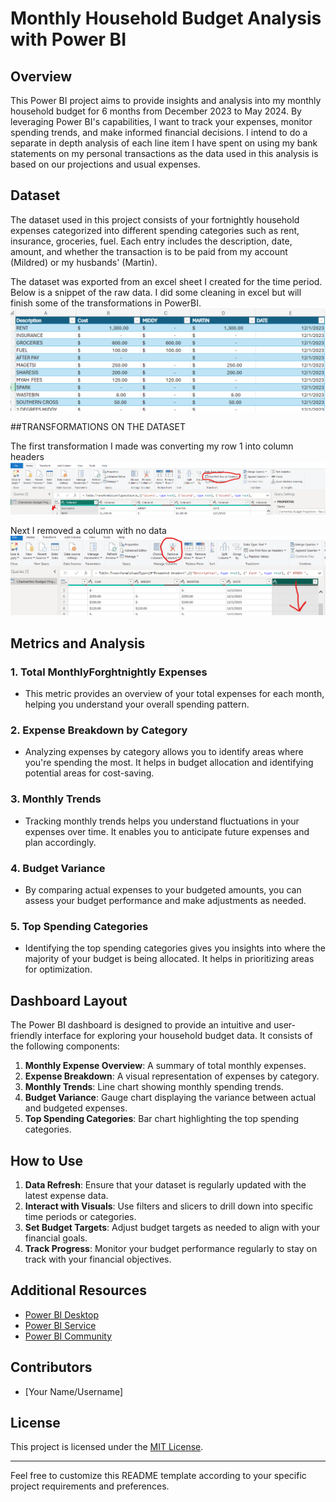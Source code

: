 # Monthly Household Budget Analysis with Power BI

## Overview
This Power BI project aims to provide insights and analysis into my monthly household budget for 6 months from December 2023 to May 2024.  By leveraging Power BI's capabilities, I want to track your expenses, monitor spending trends, and make informed financial decisions. I intend to do a separate in depth analysis of each line item I have spent on using my bank statements on my personal transactions as the data used in this analysis is based on our projections and usual expenses.

## Dataset
The dataset used in this project consists of your fortnightly household expenses categorized into different spending categories such as rent, insurance, groceries, fuel. Each entry includes the description, date, amount, and whether the transaction is to be paid from my account (Mildred) or my husbands' (Martin). 

The dataset was exported from an excel sheet I created for the time period. Below is a snippet of the raw data. I did some cleaning in excel but will finish some of the transformations in PowerBI.
![alt text](image.png)

##TRANSFORMATIONS ON THE DATASET

The first transformation I made was converting my row 1 into column headers
![alt text](image-1.png)

Next I removed a column with no data
![alt text](image-2.png)



## Metrics and Analysis
### 1. Total MonthlyForghtnightly Expenses
- This metric provides an overview of your total expenses for each month, helping you understand your overall spending pattern.

### 2. Expense Breakdown by Category
- Analyzing expenses by category allows you to identify areas where you're spending the most. It helps in budget allocation and identifying potential areas for cost-saving.

### 3. Monthly Trends
- Tracking monthly trends helps you understand fluctuations in your expenses over time. It enables you to anticipate future expenses and plan accordingly.

### 4. Budget Variance
- By comparing actual expenses to your budgeted amounts, you can assess your budget performance and make adjustments as needed.

### 5. Top Spending Categories
- Identifying the top spending categories gives you insights into where the majority of your budget is being allocated. It helps in prioritizing areas for optimization.

## Dashboard Layout
The Power BI dashboard is designed to provide an intuitive and user-friendly interface for exploring your household budget data. It consists of the following components:
1. **Monthly Expense Overview**: A summary of total monthly expenses.
2. **Expense Breakdown**: A visual representation of expenses by category.
3. **Monthly Trends**: Line chart showing monthly spending trends.
4. **Budget Variance**: Gauge chart displaying the variance between actual and budgeted expenses.
5. **Top Spending Categories**: Bar chart highlighting the top spending categories.

## How to Use
1. **Data Refresh**: Ensure that your dataset is regularly updated with the latest expense data.
2. **Interact with Visuals**: Use filters and slicers to drill down into specific time periods or categories.
3. **Set Budget Targets**: Adjust budget targets as needed to align with your financial goals.
4. **Track Progress**: Monitor your budget performance regularly to stay on track with your financial objectives.

## Additional Resources
- [Power BI Desktop](https://powerbi.microsoft.com/desktop/)
- [Power BI Service](https://powerbi.microsoft.com/service/)
- [Power BI Community](https://community.powerbi.com/)

## Contributors
- [Your Name/Username]

## License
This project is licensed under the [MIT License](https://opensource.org/licenses/MIT).

---

Feel free to customize this README template according to your specific project requirements and preferences.